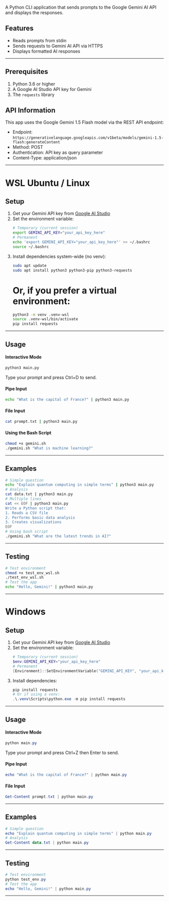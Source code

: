 A Python CLI application that sends prompts to the Google Gemini AI API and displays the responses.

## Features

- Reads prompts from stdin
- Sends requests to Gemini AI API via HTTPS
- Displays formatted AI responses

---

## Prerequisites

1. Python 3.6 or higher
2. A Google AI Studio API key for Gemini
3. The `requests` library

## API Information

This app uses the Google Gemini 1.5 Flash model via the REST API endpoint:
- Endpoint: `https://generativelanguage.googleapis.com/v1beta/models/gemini-1.5-flash:generateContent`
- Method: POST
- Authentication: API key as query parameter
- Content-Type: application/json

---

# WSL Ubuntu / Linux 
## Setup

1. Get your Gemini API key from [Google AI Studio](https://makersuite.google.com/app/apikey)
2. Set the environment variable:
   ```bash
   # Temporary (current session)
   export GEMINI_API_KEY="your_api_key_here"
   # Permanent
   echo 'export GEMINI_API_KEY="your_api_key_here"' >> ~/.bashrc
   source ~/.bashrc
   ```
3. Install dependencies system-wide (no venv):
   ```bash
   sudo apt update
   sudo apt install python3 python3-pip python3-requests
   ```
   # Or, if you prefer a virtual environment:
   ```bash
   python3 -m venv .venv-wsl
   source .venv-wsl/bin/activate
   pip install requests
   ```

---

## Usage

#### Interactive Mode
```bash
python3 main.py
```
Type your prompt and press Ctrl+D to send.

#### Pipe Input
```bash
echo "What is the capital of France?" | python3 main.py
```

#### File Input
```bash
cat prompt.txt | python3 main.py
```

#### Using the Bash Script
```bash
chmod +x gemini.sh
./gemini.sh "What is machine learning?"
```

---

## Examples
```bash
# Simple question
echo "Explain quantum computing in simple terms" | python3 main.py
# Analysis
cat data.txt | python3 main.py
# Multiple lines
cat << EOF | python3 main.py
Write a Python script that:
1. Reads a CSV file
2. Performs basic data analysis
3. Creates visualizations
EOF
# Using bash script
./gemini.sh "What are the latest trends in AI?"
```

---

##  Testing
```bash
# Test environment
chmod +x test_env_wsl.sh
./test_env_wsl.sh
# Test the app
echo "Hello, Gemini!" | python3 main.py
```

---
# Windows
##  Setup

1. Get your Gemini API key from [Google AI Studio](https://makersuite.google.com/app/apikey)
2. Set the environment variable:
   ```powershell
   # Temporary (current session)
   $env:GEMINI_API_KEY="your_api_key_here"
   # Permanent
   [Environment]::SetEnvironmentVariable("GEMINI_API_KEY", "your_api_key_here", "User")
   ```
3. Install dependencies:
   ```powershell
   pip install requests
   # Or if using a venv:
   .\.venv\Scripts\python.exe -m pip install requests
   ```

---

## Usage

#### Interactive Mode
```powershell
python main.py
```
Type your prompt and press Ctrl+Z then Enter to send.

#### Pipe Input
```powershell
echo "What is the capital of France?" | python main.py
```

#### File Input
```powershell
Get-Content prompt.txt | python main.py
```

---

## Examples
```powershell
# Simple question
echo "Explain quantum computing in simple terms" | python main.py
# Analysis
Get-Content data.txt | python main.py
```

---

## Testing
```powershell
# Test environment
python test_env.py
# Test the app
echo "Hello, Gemini!" | python main.py
```

---

